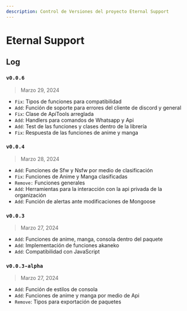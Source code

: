 ```yaml
---
description: Control de Versiones del proyecto Eternal Support
---
```


# Eternal Support

## Log

### `v0.0.6`

> Marzo 29, 2024

* `Fix`: Tipos de funciones para compatibilidad
* `Add`: Función de soporte para errores del cliente de discord y general
* `Fix`: Clase de ApiTools arreglada
* `Add`: Handlers para comandos de Whatsapp y Api
* `Add`: Test de las funciones y clases dentro de la librería
* `Fix`: Respuesta de las funciones de anime y manga

### `v0.0.4`

> Marzo 28, 2024

* `Add`: Funciones de Sfw y Nsfw por medio de clasificación
* `Fix`: Funciones de Anime y Manga clasificadas
* `Remove:` Funciones generales
* `Add`: Herramientas para la interacción con la api privada de la organización
* `Add`: Función de alertas ante modificaciones de Mongoose

### `v0.0.3`

> Marzo 27, 2024

* `Add`: Funciones de anime, manga, consola dentro del paquete
* `Add`: Implementación de funciones akaneko
* `Add`: Compatibilidad con JavaScript

### `v0.0.3-alpha`

> Marzo 27, 2024

* `Add`: Función de estilos de consola
* `Add`: Funciones de anime y manga por medio de Api
* `Remove`: Tipos para exportación de paquetes
